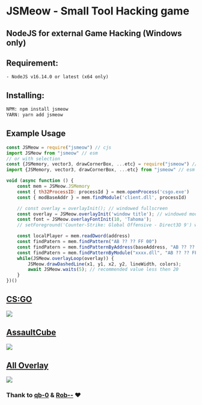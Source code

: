 # JSMeow - Small Tool Hacking game

## NodeJS for external Game Hacking (Windows only)

## Requirement:

```text
- NodeJS v16.14.0 or latest (x64 only)
```

## Installing:

```bash
NPM: npm install jsmeow
YARN: yarn add jsmeow
```

## Example Usage

```javascript
const JSMeow = require("jsmeow") // cjs
import JSMeow from "jsmeow" // esm
// or with selection
const {JSMemory, vector3, drawCornerBox, ...etc} = require("jsmeow") // cjs
import {JSMemory, vector3, drawCornerBox, ...etc} from "jsmeow" // esm

void (async function () {
	const mem = JSMeow.JSMemory
	const { th32ProcessID: processId } = mem.openProcess('csgo.exe')
	const { modBaseAddr } = mem.findModule('client.dll', processId)

	// const overlay = overlayInit(); // windowed fullscreen
	const overlay = JSMeow.overlayInit('window title'); // windowed mode
	const font = JSMeow.overlayFontInit(10, 'Tahoma');
	// setForeground('Counter-Strike: Global Offensive - Direct3D 9') windowed fullscreen need to call function setForeground

	const localPlayer = mem.readDword(address)
	const findPatern = mem.findPattern("AB ?? ?? FF 00")
	const findPatern = mem.findPatternByAddress(baseAddress, "AB ?? ?? FF 00")
	const findPatern = mem.findPatternByModule("xxxx.dll", "AB ?? ?? FF 00")
	while(JSMeow.overlayLoop(overlay)) {
		JSMeow.drawDashedLine(x1, y1, x2, y2, lineWidth, colors);
		await JSMeow.waits(5); // recommended value less then 20
	}
})()
```

## [CS:GO](example/cs_go.ts)

[![](https://cdn.discordapp.com/attachments/954962300866035722/955787171959304192/CSGO.png)](example/cs_go.ts)

## [AssaultCube](example/assault-cube.ts)

[![](https://cdn.discordapp.com/attachments/954962300866035722/955682302388764682/AssaultCube_1.3_Lockdown-Edition.png)](example/assault-cube.ts)

## [All Overlay](example/all-overlay.ts)

[![](https://cdn.discordapp.com/attachments/954962300866035722/954962418725969960/JSMeow-All-Overlay.gif)](example/all-overlay.ts)

### Thank to [qb-0](https://github.com/qb-0/PyMeow) & [Rob--](https://github.com/Rob--/memoryjs) ❤️
